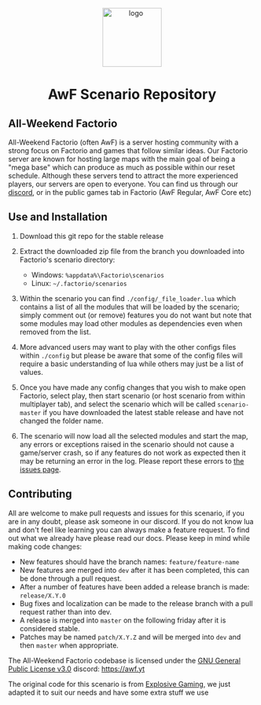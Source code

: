 <p align="center">
  <img alt="logo" src="https://cdn.discordapp.com/icons/548410604679856151/b69e6b33b328491ebbcbe050ff4de269.webp" width="120">
</p>
<h1 align="center">AwF Scenario Repository</h2>

## All-Weekend Factorio

All-Weekend Factorio (often AwF) is a server hosting community with a strong focus on Factorio and games that follow similar ideas. Our Factorio server are known for hosting large maps with the main goal of being a "mega base" which can produce as much as possible within our reset schedule. Although these servers tend to attract the more experienced players, our servers are open to everyone. You can find us through our [discord](https://awf.yt), or in the public games tab in Factorio (AwF Regular, AwF Core etc)

## Use and Installation

1. Download this git repo for the stable release

2. Extract the downloaded zip file from the branch you downloaded into Factorio's scenario directory:

   - Windows: `%appdata%\Factorio\scenarios`
   - Linux: `~/.factorio/scenarios`

3. Within the scenario you can find `./config/_file_loader.lua` which contains a list of all the modules that will be loaded by the scenario; simply comment out (or remove) features you do not want but note that some modules may load other modules as dependencies even when removed from the list.

4. More advanced users may want to play with the other configs files within `./config` but please be aware that some of the config files will require a basic understanding of lua while others may just be a list of values.

5. Once you have made any config changes that you wish to make open Factorio, select play, then start scenario (or host scenario from within multiplayer tab), and select the scenario which will be called `scenario-master` if you have downloaded the latest stable release and have not changed the folder name.

6. The scenario will now load all the selected modules and start the map, any errors or exceptions raised in the scenario should not cause a game/server crash, so if any features do not work as expected then it may be returning an error in the log.
   Please report these errors to [the issues page](issues).

## Contributing

All are welcome to make pull requests and issues for this scenario, if you are in any doubt, please ask someone in our discord. If you do not know lua and don't feel like learning you can always make a feature request. To find out what we already have please read our docs. Please keep in mind while making code changes:

- New features should have the branch names: `feature/feature-name`
- New features are merged into `dev` after it has been completed, this can be done through a pull request.
- After a number of features have been added a release branch is made: `release/X.Y.0`
- Bug fixes and localization can be made to the release branch with a pull request rather than into dev.
- A release is merged into `master` on the following friday after it is considered stable.
- Patches may be named `patch/X.Y.Z` and will be merged into `dev` and then `master` when appropriate.

The All-Weekend Factorio codebase is licensed under the [GNU General Public License v3.0](LICENSE)
discord: https://awf.yt

The original code for this scenario is from [Explosive Gaming](https://github.com/explosivegaming/scenario), we just adapted it to suit our needs and have some extra stuff we use
